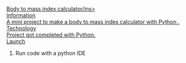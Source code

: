 <ins>Body to mass index calculator/ins><br>
<ins>Information</ins><br>
A mini project to make a body to mass index calculator with Python .<br>
<ins>Technology</ins><br>
Project got completed with Python. <br>
<ins>Launch</ins><br>
1. Run code with a python IDE


